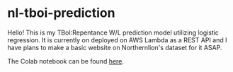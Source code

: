 # nl-tboi-prediction

Hello! This is my TBoI:Repentance W/L prediction model utilizing logistic regression. It is currently on deployed on AWS Lambda as a REST API and I have plans to make a basic website on Northernlion's dataset for it ASAP.

The Colab notebook can be found [here](https://colab.research.google.com/drive/1Ii_ewSq7IGlpEOnz_PMlPdbEAnazDtAN?usp=sharing).
